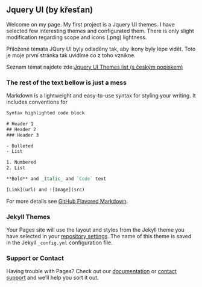 ## Jquery UI (by křesťan)

Welcome on my page. My first project is a Jquery UI themes. I have selected few interesting themes and configurated them. There is only slight modification regarding scope and icons (.png) lightness.

Přiložené témata JQury UI byly odladěny tak, aby ikony byly lépe vidět. Toto je moje první stránka tak uvidíme co z toho vznikne.

Seznam témat najdete zde:[Jquery UI Themes list (s českým popiskem)](https://ferda-mravenec.github.io/ui/jquery-ui-1.12.1/themes-1.12.1.html)
### The rest of the text bellow is just a mess

Markdown is a lightweight and easy-to-use syntax for styling your writing. It includes conventions for

```Rest of the page is just a mess of text
Syntax highlighted code block

# Header 1
## Header 2
### Header 3

- Bulleted
- List

1. Numbered
2. List

**Bold** and _Italic_ and `Code` text

[Link](url) and ![Image](src)
```

For more details see [GitHub Flavored Markdown](https://guides.github.com/features/mastering-markdown/).

### Jekyll Themes

Your Pages site will use the layout and styles from the Jekyll theme you have selected in your [repository settings](https://github.com/ferda-mravenec/krestan.github.io/settings). The name of this theme is saved in the Jekyll `_config.yml` configuration file.

### Support or Contact

Having trouble with Pages? Check out our [documentation](https://docs.github.com/categories/github-pages-basics/) or [contact support](https://github.com/contact) and we’ll help you sort it out.
